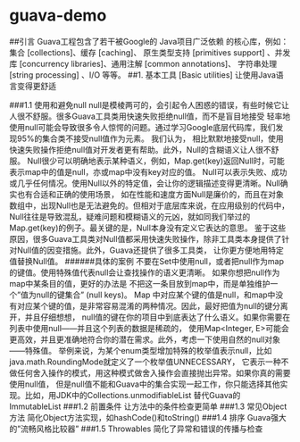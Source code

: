 # guava-demo
##引言
           Guava工程包含了若干被Google的 Java项目广泛依赖 的核心库，例如：集合 [collections]、缓存 [caching]、
        原生类型支持 [primitives support] 、并发库 [concurrency libraries]、通用注解 [common annotations]、
        字符串处理 [string processing] 、I/O 等等。
##1. 基本工具 [Basic utilities]
        让使用Java语言变得更舒适

###1.1 使用和避免null
        null是模棱两可的，会引起令人困惑的错误，有些时候它让人很不舒服。很多Guava工具类用快速失败拒绝null值，而不是盲目地接受
        轻率地使用null可能会导致很多令人惊愕的问题。通过学习Google底层代码库，我们发现95%的集合类不接受null值作为元素。
        我们认为， 相比默默地接受null，使用快速失败操作拒绝null值对开发者更有帮助。此外，Null的含糊语义让人很不舒服。
        Null很少可以明确地表示某种语义，例如，Map.get(key)返回Null时，可能表示map中的值是null，亦或map中没有key对应的值。
        Null可以表示失败、成功或几乎任何情况。使用Null以外的特定值，会让你的逻辑描述变得更清晰。Null确实也有合适和正确的使用场景，
        如在性能和速度方面Null是廉价的，而且在对象数组中，出现Null也是无法避免的。但相对于底层库来说，在应用级别的代码中，
        Null往往是导致混乱，疑难问题和模糊语义的元凶，就如同我们举过的Map.get(key)的例子。最关键的是，Null本身没有定义它表达的意思。
        鉴于这些原因，很多Guava工具类对Null值都采用快速失败操作，除非工具类本身提供了针对Null值的因变措施。此外，Guava还提供了很多工具类，
        让你更方便地用特定值替换Null值。
######具体的案例
        不要在Set中使用null，或者把null作为map的键值。使用特殊值代表null会让查找操作的语义更清晰。
        如果你想把null作为map中某条目的值，更好的办法是 不把这一条目放到map中，而是单独维护一个”值为null的键集合” (null keys)。
        Map 中对应某个键的值是null，和map中没有对应某个键的值，是非常容易混淆的两种情况。因此，最好把值为null的键分离开，并且仔细想想，
        null值的键在你的项目中到底表达了什么语义。如果你需要在列表中使用null——并且这个列表的数据是稀疏的，
        使用Map<Integer, E>可能会更高效，并且更准确地符合你的潜在需求。此外，考虑一下使用自然的null对象——特殊值。
        举例来说，为某个enum类型增加特殊的枚举值表示null，比如java.math.RoundingMode就定义了一个枚举值UNNECESSARY，
        它表示一种不做任何舍入操作的模式，用这种模式做舍入操作会直接抛出异常。如果你真的需要使用null值，
        但是null值不能和Guava中的集合实现一起工作，你只能选择其他实现。比如，用JDK中的Collections.unmodifiableList
        替代Guava的ImmutableList
###1.2 前置条件
        让方法中的条件检查更简单
###1.3 常见Object方法
        简化Object方法实现，如hashCode()和toString()
###1.4 排序
        Guava强大的”流畅风格比较器”
###1.5 Throwables
        简化了异常和错误的传播与检查